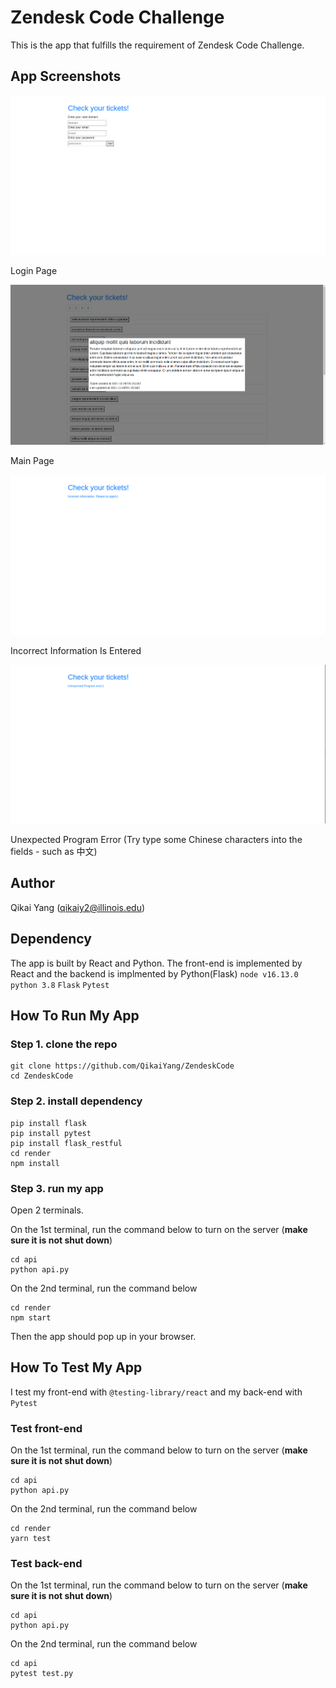# Zendesk Code Challenge

This is the app that fulfills the requirement of Zendesk Code Challenge. 

## App Screenshots
![Login Page](https://github.com/QikaiYang/ZendeskCode/blob/main/imgs/login.png)

Login Page

![Main Page](https://github.com/QikaiYang/ZendeskCode/blob/main/imgs/main.png)

Main Page

![Incorrect Page](https://github.com/QikaiYang/ZendeskCode/blob/main/imgs/incorrect.png)

Incorrect Information Is Entered

![Error Page](https://github.com/QikaiYang/ZendeskCode/blob/main/imgs/program.png)

Unexpected Program Error (Try type some Chinese characters into the fields - such as 中文)

## Author
Qikai Yang (qikaiy2@illinois.edu)

## Dependency
The app is built by React and Python. The front-end is implemented by React and the backend is implmented by Python(Flask)
`node v16.13.0`
`python 3.8`
`Flask`
`Pytest`

## How To Run My App
### Step 1. clone the repo
    git clone https://github.com/QikaiYang/ZendeskCode
    cd ZendeskCode

### Step 2. install dependency
    pip install flask
    pip install pytest
    pip install flask_restful
    cd render
    npm install

### Step 3. run my app
Open 2 terminals. 

On the 1st terminal, run the command below to turn on the server (**make sure it is not shut down**)

    cd api
    python api.py

On the 2nd terminal, run the command below

    cd render
    npm start

Then the app should pop up in your browser.

## How To Test My App
I test my front-end with `@testing-library/react` and my back-end with `Pytest`

### Test front-end
On the 1st terminal, run the command below to turn on the server (**make sure it is not shut down**)

    cd api
    python api.py

On the 2nd terminal, run the command below

    cd render
    yarn test

### Test back-end
On the 1st terminal, run the command below to turn on the server (**make sure it is not shut down**)

    cd api
    python api.py

On the 2nd terminal, run the command below

    cd api
    pytest test.py
